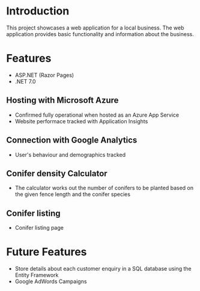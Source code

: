# Introduction
 
This project showcases a web application for a local business. The web application provides basic functionality and information about the business.

# Features
- ASP.NET (Razor Pages)
- .NET 7.0

## Hosting with Microsoft Azure
- Confirmed fully operational when hosted as an Azure App Service
- Website performace tracked with Application Insights

## Connection with Google Analytics
- User's behaviour and demographics tracked 

## Conifer density Calculator
- The calculator works out the number of conifers to be planted  based on the given fence length and the conifer species

## Conifer listing
- Conifer listing page

# Future Features
- Store details about each customer enquiry in a SQL database using the Entity Framework
- Google AdWords Campaigns
